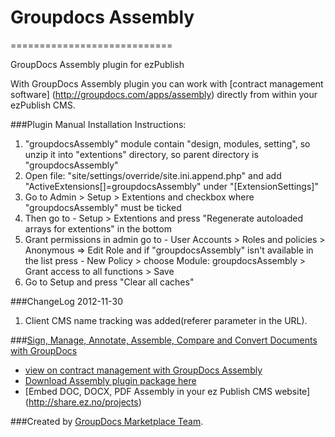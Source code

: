 # Groupdocs Assembly
============================

GroupDocs Assembly plugin for ezPublish

With GroupDocs Assembly plugin you can work with [contract management software] (http://groupdocs.com/apps/assembly) directly from within your ezPublish CMS.

###Plugin Manual Installation Instructions:
1. "groupdocsAssembly" module contain "design, modules, setting", so unzip it into "extentions" directory, so parent directory is "groupdocsAssembly"
2. Open file: "site/settings/override/site.ini.append.php" and add "ActiveExtensions[]=groupdocsAssembly" under "[ExtensionSettings]"
3. Go to Admin > Setup > Extentions and checkbox where "groupdocsAssembly" must be ticked
4. Then go to - Setup > Extentions and press "Regenerate autoloaded arrays for extentions" in the bottom
5. Grant permissions in admin go to - User Accounts > Roles and policies > Anonymous => Edit Role and if "groupdocsAssembly" isn't available in the list press - New Policy > choose Module: groupdocsAssembly > Grant access to all functions > Save
6. Go to Setup and press "Clear all caches"

###ChangeLog
2012-11-30
1.  Client CMS name tracking was added(referer parameter in the URL).

###[Sign, Manage, Annotate, Assemble, Compare and Convert Documents with GroupDocs](http://groupdocs.com)
* [view on contract management with GroupDocs Assembly](http://groupdocs.com/apps/assembly)
* [Download Assembly plugin package here](https://github.com/groupdocs/ez-assembly)
* [Embed DOC, DOCX, PDF Assembly in your ez Publish CMS website] (http://share.ez.no/projects)

###Created by [GroupDocs Marketplace Team](http://groupdocs.com/marketplace/plugins).
